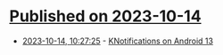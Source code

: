 # [Published on 2023-10-14](index.md)

* [2023-10-14, 10:27:25](https://lobste.rs/s/6lornw/knotifications_on_android_13) - [KNotifications on Android 13](https://www.volkerkrause.eu/2023/10/14/kde-knotification-android-13.html)
